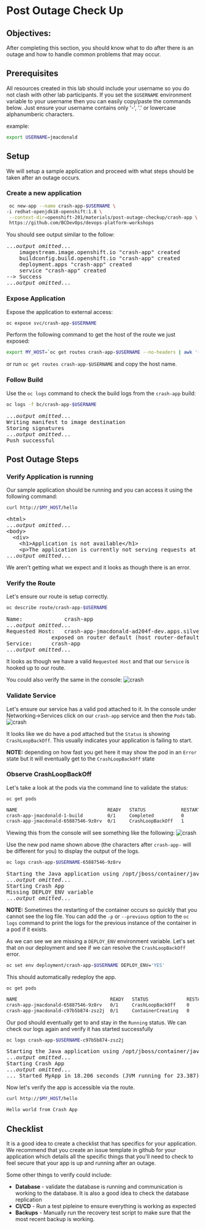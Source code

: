 # Post Outage Check Up

## Objectives:

After completing this section, you should know what to do after there is an outage and how to handle common problems that may occur.

## Prerequisites
All resources created in this lab should include your username so you do not clash with other lab participants.  If you set the `$USERNAME` environment variable to your username then you can easily copy/paste the commands below.  Just ensure your username contains only '-', '.' or lowercase alphanumberic characters.

example:
```bash
export USERNAME=jmacdonald
```

## Setup
We will setup a sample application and proceed with what steps should be taken after an outage occurs.

### Create a new application 
```bash
 oc new-app --name crash-app-$USERNAME \
-i redhat-openjdk18-openshift:1.8 \
 --context-dir=openshift-201/materials/post-outage-checkup/crash-app \
 https://github.com/BCDevOps/devops-platform-workshops

```

You should see output similar to the follow:
<pre>
...<em>output omitted</em>...
    imagestream.image.openshift.io "crash-app" created
    buildconfig.build.openshift.io "crash-app" created
    deployment.apps "crash-app" created
    service "crash-app" created
--> Success
...<em>output omitted</em>...
</pre>

### Expose Application
Expose the application to external access:
```bash
oc expose svc/crash-app-$USERNAME
```

Perform the following command to get the host of the route we just exposed:
```bash
export MY_HOST=`oc get routes crash-app-$USERNAME --no-headers | awk '{print $2}'`
```

or run `oc get routes crash-app-$USERNAME` and copy the host name.


### Follow Build
Use the `oc logs` command to check the build logs from the `crash-app` build:
```bash
oc logs -f bc/crash-app-$USERNAME
```
<pre>
...<em>output omitted</em>...
Writing manifest to image destination
Storing signatures
...<em>output omitted</em>...
Push successful
</pre>

## Post Outage Steps

### Verify Application is running
Our sample application should be running and you can access it using the following command:
```bash
curl http://$MY_HOST/hello
```
<pre>
&lt;html&gt;
...<em>output omitted</em>...
&lt;body&gt;
  &lt;div&gt;
    &lt;h1&gt;Application is not available&lt;/h1&gt;
    &lt;p&gt;The application is currently not serving requests at this endpoint. It may not have been started or is still starting.&lt;/p&gt;
...<em>output omitted</em>...
</pre>

We aren't getting what we expect and it looks as though there is an error.

### Verify the Route
Let's ensure our route is setup correctly.
```bash
oc describe route/crash-app-$USERNAME
```
<pre>
Name:             crash-app
...<em>output omitted</em>...
Requested Host:   crash-app-jmacdonald-ad204f-dev.apps.silver.devops.gov.bc.ca
			  exposed on router default (host router-default.apps.silver.devops.gov.bc.ca) 5 minutes ago
Service:	  crash-app
...<em>output omitted</em>...
</pre>

It looks as though we have a valid `Requested Host` and that our `Service` is hooked up to our route.

You could also verify the same in the console:
![crash](images/post-outage-checkup/crash-app-route.png)

### Validate Service
Let's ensure our service has a valid pod attached to it.  In the console under Networking->Services click on our `crash-app` service and then the `Pods` tab.
![crash](images/post-outage-checkup/crash-app-service.png)

It looks like we do have a pod attached but the `Status` is showing `CrashLoopBackOff`.
This usually indicates your application is failing to start.

__NOTE:__ depending on how fast you get here it may show the pod in an `Error` state but it will eventually get to the `CrashLoopBackOff` state 

### Observe CrashLoopBackOff
Let's take a look at the pods via the command line to validate the status:

```bash
oc get pods

NAME                                 READY   STATUS             RESTARTS   AGE
crash-app-jmacdonald-1-build         0/1     Completed          0          2m7s
crash-app-jmacdonald-65887546-9z8rv  0/1     CrashLoopBackOff   1          52s

```

Viewing this from the console will see something like the following:
![crash](images/post-outage-checkup/crash-app-console.png)

Use the new pod name shown above (the characters after `crash-app-` will be different for you) to display the output of the logs.
```bash
oc logs crash-app-$USERNAME-65887546-9z8rv
```
<pre>
Starting the Java application using /opt/jboss/container/java/run/run-java.sh ...
...<em>output omitted</em>...
Starting Crash App
Missing DEPLOY_ENV variable
...<em>output omitted</em>...
</pre>

__NOTE:__ Sometimes the restarting of the container occurs so quickly that you cannot see the log file.  You can add the `-p` or `--previous` option to the `oc logs` command to print the logs for the previous instance of the container in a pod if it exists.

As we can see we are missing a `DEPLOY_ENV` environment variable.  Let's set that on our deployment and see if we can resolve the `CrashLoopBackOff` error.

```bash
oc set env deployment/crash-app-$USERNAME DEPLOY_ENV='YES'
```

This should automatically redeploy the app.
```bash
oc get pods

NAME                                  READY   STATUS              RESTARTS   AGE
crash-app-jmacdonald-65887546-9z8rv   0/1     CrashLoopBackOff    0          4m27s
crash-app-jmacdonald-c97b5b874-zsz2j  0/1     ContainerCreating   0          5s
```

Our pod should eventually get to and stay in the `Running` status.  We can check our logs again and verify it has started successfully

```bash
oc logs crash-app-$USERNAME-c97b5b874-zsz2j
```
<pre>
Starting the Java application using /opt/jboss/container/java/run/run-java.sh ...
...<em>output omitted</em>...
Starting Crash App
...<em>output omitted</em>...
... Started MyApp in 18.206 seconds (JVM running for 23.387)
</pre>

Now let's verify the app is accessible via the route.
```bash
curl http://$MY_HOST/hello

Hello world from Crash App
```

## Checklist
It is a good idea to create a checklist that has specifics for your application. We recommend that you create an issue template in github for your application which details all the specific things that you'll need to check to feel secure that your app is up and running after an outage.

Some other things to verify could include:
* __Database__ - validate the database is running and communication is working to the database.  It is also a good idea to check the database replication
* __CI/CD__ - Run a test pipleine to ensure everything is working as expected
* __Backups__ - Manually run the recovery test script to make sure that the most recent backup is working.